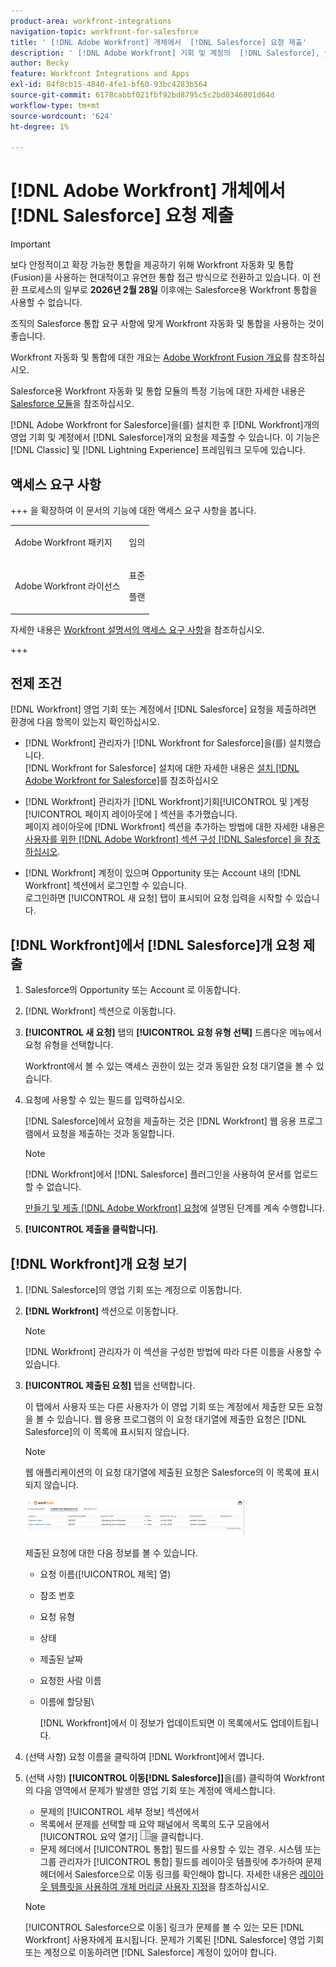 ```yaml
---
product-area: workfront-integrations
navigation-topic: workfront-for-salesforce
title: ' [!DNL Adobe Workfront] 개체에서  [!DNL Salesforce] 요청 제출'
description: ' [!DNL Adobe Workfront] 기회 및 계정의  [!DNL Salesforce], you can submit [!DNL Workfront] for [!DNL Salesforce] 요청을 설치한 후. 이 기능은 Classic 및 Lightning Experience 프레임워크 모두에 있습니다.'
author: Becky
feature: Workfront Integrations and Apps
exl-id: 84f8cb15-4840-4fe1-bf60-93bc4283b564
source-git-commit: 6178cabbf021fbf92bd8795c5c2bd0346801d64d
workflow-type: tm+mt
source-wordcount: '624'
ht-degree: 1%

---
```


# [!DNL Adobe Workfront] 개체에서 [!DNL Salesforce] 요청 제출

>[!IMPORTANT]
>
>보다 안정적이고 확장 가능한 통합을 제공하기 위해 Workfront 자동화 및 통합(Fusion)을 사용하는 현대적이고 유연한 통합 접근 방식으로 전환하고 있습니다. 이 전환 프로세스의 일부로 **2026년 2월 28일** 이후에는 Salesforce용 Workfront 통합을 사용할 수 없습니다.
>
>조직의 Salesforce 통합 요구 사항에 맞게 Workfront 자동화 및 통합을 사용하는 것이 좋습니다.
>
>Workfront 자동화 및 통합에 대한 개요는 [Adobe Workfront Fusion 개요](https://experienceleague.adobe.com/en/docs/workfront-fusion/using/get-started-with-fusion/understand-workfront-fusion/workfront-fusion-overview)를 참조하십시오.
>
>Salesforce용 Workfront 자동화 및 통합 모듈의 특정 기능에 대한 자세한 내용은 [Salesforce 모듈](https://experienceleague.adobe.com/en/docs/workfront-fusion/using/references/apps-and-their-modules/third-party-app-connectors/salesforce-modules)을 참조하십시오.

[!DNL Adobe Workfront for Salesforce]을(를) 설치한 후 [!DNL Workfront]개의 영업 기회 및 계정에서 [!DNL Salesforce]개의 요청을 제출할 수 있습니다. 이 기능은 [!DNL Classic] 및 [!DNL Lightning Experience] 프레임워크 모두에 있습니다.

## 액세스 요구 사항

+++ 을 확장하여 이 문서의 기능에 대한 액세스 요구 사항을 봅니다.

<table style="table-layout:auto"> 
 <col> 
 <col> 
 <tbody> 
  <tr> 
   <td role="rowheader">Adobe Workfront 패키지</td> 
   <td> <p>임의</p> </td> 
  </tr> 
  <tr> 
   <td role="rowheader">Adobe Workfront 라이선스</td> 
   <td> <p>표준</p>
   <p>플랜</p> </td> 
  </tr> 
 </tbody> 
</table>

자세한 내용은 [Workfront 설명서의 액세스 요구 사항](/help/quicksilver/administration-and-setup/add-users/access-levels-and-object-permissions/access-level-requirements-in-documentation.md)을 참조하십시오.

+++

## 전제 조건

[!DNL Workfront] 영업 기회 또는 계정에서 [!DNL Salesforce] 요청을 제출하려면 환경에 다음 항목이 있는지 확인하십시오.

* [!DNL Workfront] 관리자가 [!DNL Workfront for Salesforce]을(를) 설치했습니다.\
   [!DNL Workfront for Salesforce] 설치에 대한 자세한 내용은 [설치 [!DNL Adobe Workfront for Salesforce]](../../workfront-integrations-and-apps/using-workfront-with-salesforce/install-workfront-for-salesforce.md)를 참조하십시오

* [!DNL Workfront] 관리자가 [!DNL Workfront]기회[!UICONTROL  및 ]계정[!UICONTROL  페이지 레이아웃에 ] 섹션을 추가했습니다.\
   페이지 레이아웃에 [!DNL Workfront] 섹션을 추가하는 방법에 대한 자세한 내용은 [사용자를 위한  [!DNL Adobe Workfront] 섹션 구성 [!DNL Salesforce] 을 참조하십시오](../../workfront-integrations-and-apps/using-workfront-with-salesforce/configure-wf-section-for-salesforce-users.md).

* [!DNL Workfront] 계정이 있으며 Opportunity 또는 Account 내의 [!DNL Workfront] 섹션에서 로그인할 수 있습니다.\
   로그인하면 [!UICONTROL 새 요청] 탭이 표시되어 요청 입력을 시작할 수 있습니다.

## [!DNL Workfront]에서 [!DNL Salesforce]개 요청 제출

1. Salesforce의 Opportunity 또는 Account 로 이동합니다.
1. [!DNL Workfront] 섹션으로 이동합니다.
1. **[!UICONTROL 새 요청]** 탭의 **[!UICONTROL 요청 유형 선택]** 드롭다운 메뉴에서 요청 유형을 선택합니다.

   Workfront에서 볼 수 있는 액세스 권한이 있는 것과 동일한 요청 대기열을 볼 수 있습니다.

1. 요청에 사용할 수 있는 필드를 입력하십시오.

   [!DNL Salesforce]에서 요청을 제출하는 것은 [!DNL Workfront] 웹 응용 프로그램에서 요청을 제출하는 것과 동일합니다.

   >[!NOTE]
   >
   >[!DNL Workfront]에서 [!DNL Salesforce] 플러그인을 사용하여 문서를 업로드할 수 없습니다.

   [만들기 및 제출 [!DNL Adobe Workfront] 요청](../../manage-work/requests/create-requests/create-submit-requests.md)에 설명된 단계를 계속 수행합니다.

1. **[!UICONTROL 제출을 클릭합니다]**.

## [!DNL Workfront]개 요청 보기

1. [!DNL Salesforce]의 영업 기회 또는 계정으로 이동합니다.
1. **[!DNL Workfront]** 섹션으로 이동합니다.

   >[!NOTE]
   >
   >[!DNL Workfront] 관리자가 이 섹션을 구성한 방법에 따라 다른 이름을 사용할 수 있습니다.

1. **[!UICONTROL 제출된 요청]** 탭을 선택합니다.

   이 탭에서 사용자 또는 다른 사용자가 이 영업 기회 또는 계정에서 제출한 모든 요청을 볼 수 있습니다. 웹 응용 프로그램의 이 요청 대기열에 제출한 요청은 [!DNL Salesforce]의 이 목록에 표시되지 않습니다.

   >[!NOTE]
   >
   >웹 애플리케이션의 이 요청 대기열에 제출된 요청은 Salesforce의 이 목록에 표시되지 않습니다.

   ![salesforce_submitted_requests.png](assets/salesforce-submitted-requests-350x58.png)

   제출된 요청에 대한 다음 정보를 볼 수 있습니다.

   * 요청 이름([!UICONTROL 제목] 열)
   * 참조 번호
   * 요청 유형
   * 상태
   * 제출된 날짜
   * 요청한 사람 이름
   * 이름에 할당됨\

     [!DNL Workfront]에서 이 정보가 업데이트되면 이 목록에서도 업데이트됩니다.

1. (선택 사항) 요청 이름을 클릭하여 [!DNL Workfront]에서 엽니다.

1. (선택 사항) **[!UICONTROL 이동[!DNL Salesforce]]**&#x200B;을(를) 클릭하여 Workfront의 다음 영역에서 문제가 발생한 영업 기회 또는 계정에 액세스합니다.

   * 문제의 [!UICONTROL 세부 정보] 섹션에서
   * 목록에서 문제를 선택할 때 요약 패널에서 목록의 도구 모음에서 [!UICONTROL 요약 열기] ![요약 패널 아이콘](assets/summary-panel-icon.png)을 클릭합니다.
   * 문제 헤더에서 [!UICONTROL 통합] 필드를 사용할 수 있는 경우. 시스템 또는 그룹 관리자가 [!UICONTROL 통합] 필드를 레이아웃 템플릿에 추가하여 문제 헤더에서 Salesforce으로 이동 링크를 확인해야 합니다. 자세한 내용은 [레이아웃 템플릿을 사용하여 개체 머리글 사용자 지정](../../administration-and-setup/customize-workfront/use-layout-templates/customize-object-headers.md)을 참조하십시오.

   >[!NOTE]
   >
   >[!UICONTROL Salesforce으로 이동] 링크가 문제를 볼 수 있는 모든 [!DNL Workfront] 사용자에게 표시됩니다. 문제가 기록된 [!DNL Salesforce] 영업 기회 또는 계정으로 이동하려면 [!DNL Salesforce] 계정이 있어야 합니다.
